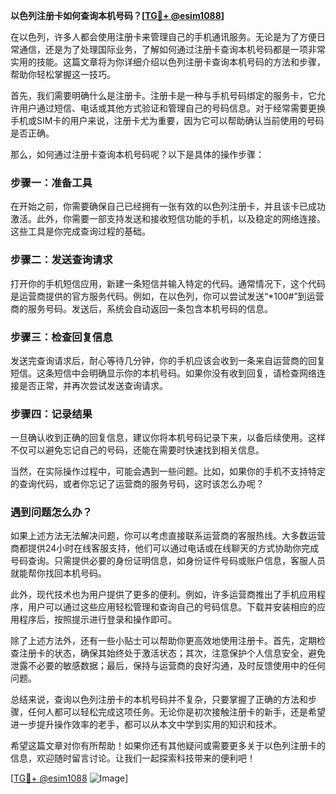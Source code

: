 **以色列注册卡如何查询本机号码？[[TG💪+ @esim1088](https://t.me/s/esim1088)]**

在以色列，许多人都会使用注册卡来管理自己的手机通讯服务。无论是为了方便日常通信，还是为了处理国际业务，了解如何通过注册卡查询本机号码都是一项非常实用的技能。这篇文章将为你详细介绍以色列注册卡查询本机号码的方法和步骤，帮助你轻松掌握这一技巧。

首先，我们需要明确什么是注册卡。注册卡是一种与手机号码绑定的服务卡，它允许用户通过短信、电话或其他方式验证和管理自己的号码信息。对于经常需要更换手机或SIM卡的用户来说，注册卡尤为重要，因为它可以帮助确认当前使用的号码是否正确。

那么，如何通过注册卡查询本机号码呢？以下是具体的操作步骤：

### 步骤一：准备工具

在开始之前，你需要确保自己已经拥有一张有效的以色列注册卡，并且该卡已成功激活。此外，你需要一部支持发送和接收短信功能的手机，以及稳定的网络连接。这些工具是你完成查询过程的基础。

### 步骤二：发送查询请求

打开你的手机短信应用，新建一条短信并输入特定的代码。通常情况下，这个代码是运营商提供的官方服务代码。例如，在以色列，你可以尝试发送“*100#”到运营商的服务号码。发送后，系统会自动返回一条包含本机号码的信息。

### 步骤三：检查回复信息

发送完查询请求后，耐心等待几分钟，你的手机应该会收到一条来自运营商的回复短信。这条短信中会明确显示你的本机号码。如果你没有收到回复，请检查网络连接是否正常，并再次尝试发送查询请求。

### 步骤四：记录结果

一旦确认收到正确的回复信息，建议你将本机号码记录下来，以备后续使用。这样不仅可以避免忘记自己的号码，还能在需要时快速找到相关信息。

当然，在实际操作过程中，可能会遇到一些问题。比如，如果你的手机不支持特定的查询代码，或者你忘记了运营商的服务号码，这时该怎么办呢？

### 遇到问题怎么办？

如果上述方法无法解决问题，你可以考虑直接联系运营商的客服热线。大多数运营商都提供24小时在线客服支持，他们可以通过电话或在线聊天的方式协助你完成号码查询。只需提供必要的身份证明信息，如身份证件号码或账户信息，客服人员就能帮你找回本机号码。

此外，现代技术也为用户提供了更多的便利。例如，许多运营商推出了手机应用程序，用户可以通过这些应用轻松管理和查询自己的号码信息。下载并安装相应的应用程序后，按照提示进行登录和操作即可。

除了上述方法外，还有一些小贴士可以帮助你更高效地使用注册卡。首先，定期检查注册卡的状态，确保其始终处于激活状态；其次，注意保护个人信息安全，避免泄露不必要的敏感数据；最后，保持与运营商的良好沟通，及时反馈使用中的任何问题。

总结来说，查询以色列注册卡的本机号码并不复杂，只要掌握了正确的方法和步骤，任何人都可以轻松完成这项任务。无论你是初次接触注册卡的新手，还是希望进一步提升操作效率的老手，都可以从本文中学到实用的知识和技术。

希望这篇文章对你有所帮助！如果你还有其他疑问或需要更多关于以色列注册卡的信息，欢迎随时留言讨论。让我们一起探索科技带来的便利吧！

[[TG💪+ @esim1088](https://t.me/s/esim1088) ![Image](https://i.postimg.cc/4NQfJmqS/Snipaste-2025-05-13-00-14-12.png)]